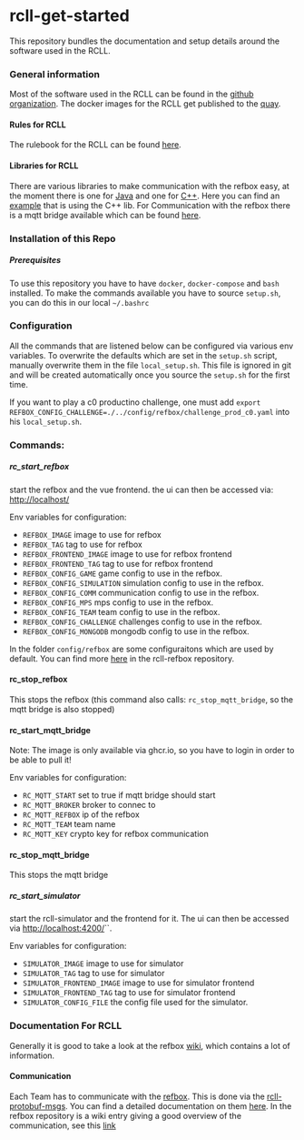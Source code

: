 # rcll-get-started
This repository bundles the documentation and setup details around the software used in the RCLL.
### General information
Most of the software used in the RCLL can be found in the [github organization](https://github.com/robocup-logistics). 
The docker images for the RCLL get published to the [quay](https://quay.io/organization/robocup-logistics).
#### Rules for RCLL
The rulebook for the RCLL can be found [here](https://github.com/robocup-logistics/rcll-rulebook).
#### Libraries for RCLL
There are various libraries to make communication with the refbox easy, at the moment there is one for [Java](https://github.com/robocup-logistics/rcll-java) and one for [C++](https://github.com/fawkesrobotics/protobuf_comm). Here you can find an [example](https://github.com/lef98/rcll_refbox_comm_example) that is using the C++ lib. For Communication with the refbox there is a mqtt bridge available which can be found [here](https://github.com/robocup-logistics/rcll-mqtt-bridge).

### Installation of this Repo
##### Prerequisites
To use this repository you have to have `docker`, `docker-compose` and `bash` installed. To make the commands available you have to source `setup.sh`, you can do this in our local 
`~/.bashrc`

### Configuration
All the commands that are listened below can be configured via various env variables. To overwrite the defaults which are set in the `setup.sh` script, manually overwrite them in the file `local_setup.sh`. This file is ignored in git and will be created automatically once you source the `setup.sh` for the first time.

If you want to play a c0 productino challenge, one must add `export REFBOX_CONFIG_CHALLENGE=./../config/refbox/challenge_prod_c0.yaml` into his `local_setup.sh`.

### Commands:
##### rc_start_refbox
start the refbox and the vue frontend. the ui can then be accessed via: [http://localhost/](http://localhost/)

Env variables for configuration: 
- `REFBOX_IMAGE` image to use for refbox
- `REFBOX_TAG` tag to use for refbox
- `REFBOX_FRONTEND_IMAGE` image to use for refbox frontend
- `REFBOX_FRONTEND_TAG` tag to use for refbox frontend
- `REFBOX_CONFIG_GAME` game config to use in the refbox.
- `REFBOX_CONFIG_SIMULATION` simulation config to use in the refbox.
- `REFBOX_CONFIG_COMM` communication config to use in the refbox.
- `REFBOX_CONFIG_MPS` mps config to use in the refbox.
- `REFBOX_CONFIG_TEAM` team config to use in the refbox.
- `REFBOX_CONFIG_CHALLENGE` challenges config to use in the refbox.
- `REFBOX_CONFIG_MONGODB` mongodb config to use in the refbox.

In the folder `config/refbox` are some configuraitons which are used by default. You can find more [here](https://github.com/robocup-logistics/rcll-refbox/tree/master/cfg]) in the rcll-refbox repository.

#### rc_stop_refbox
This stops the refbox (this command also calls: `rc_stop_mqtt_bridge`, so the mqtt bridge is also stopped)
  
#### rc_start_mqtt_bridge

Note: The image is only available via ghcr.io, so you have to login in order to be able to pull it!

Env variables for configuration:
- `RC_MQTT_START` set to true if mqtt bridge should start
- `RC_MQTT_BROKER` broker to connec to
- `RC_MQTT_REFBOX` ip of the refbox
- `RC_MQTT_TEAM` team name
- `RC_MQTT_KEY` crypto key for refbox communication

#### rc_stop_mqtt_bridge
This stops the mqtt bridge

##### rc_start_simulator
start the rcll-simulator and the frontend for it. The ui can then be accessed via [http://localhost:4200/](http://localhost:4200/)``. 

Env variables for configuration: 
- `SIMULATOR_IMAGE` image to use for simulator
- `SIMULATOR_TAG` tag to use for simulator
- `SIMULATOR_FRONTEND_IMAGE` image to use for simulator frontend
- `SIMULATOR_FRONTEND_TAG` tag to use for simulator frontend
- `SIMULATOR_CONFIG_FILE` the config file used for the simulator.

### Documentation For RCLL

Generally it is good to take a look at the refbox [wiki](https://github.com/robocup-logistics/rcll-refbox/wiki), which contains a lot of information.

#### Communication
Each Team has to communicate with the [refbox](https://github.com/robocup-logistics/rcll-refbox). This is done via the [rcll-protobuf-msgs](https://github.com/robocup-logistics/rcll-protobuf-msgs). You can find a detailed documentation on them [here](https://pkohout.github.io/rcll-protobuf-msgs/). In the refbox repository is a wiki entry giving a good overview of the communication, see this [link](https://github.com/robocup-logistics/rcll-refbox/wiki/Communication-Protocol#messages-sent-from-the-refbox)
